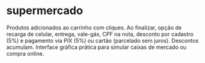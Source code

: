 # supermercado
Produtos adicionados ao carrinho com cliques. Ao finalizar, opção de recarga de celular, entrega, vale-gás, CPF na nota, desconto por cadastro (5%) e pagamento via PIX (5%) ou cartão (parcelado sem juros). Descontos acumulam. Interface gráfica prática para simular caixas de mercado ou compra online.
